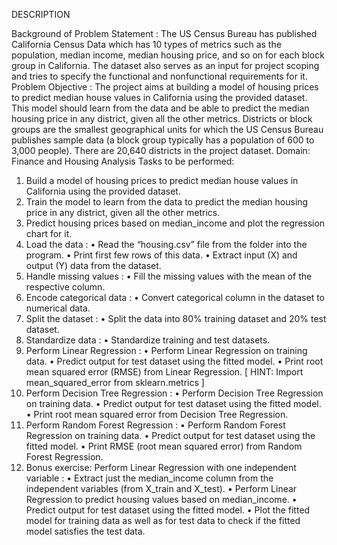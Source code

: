 
DESCRIPTION

Background of Problem Statement :
The US Census Bureau has published California Census Data which has 10 types of metrics such as the population, median income, median housing price, and so on for each block group in California. The dataset also serves as an input for project scoping and tries to specify the functional and nonfunctional requirements for it.
Problem Objective :
The project aims at building a model of housing prices to predict median house values in California using the provided dataset. This model should learn from the data and be able to predict the median housing price in any district, given all the other metrics.
Districts or block groups are the smallest geographical units for which the US Census Bureau
publishes sample data (a block group typically has a population of 600 to 3,000 people). There are 20,640 districts in the project dataset.
Domain: Finance and Housing
Analysis Tasks to be performed:
1. Build a model of housing prices to predict median house values in California using the provided dataset.
2. Train the model to learn from the data to predict the median housing price in any district, given all the other metrics.
3. Predict housing prices based on median_income and plot the regression chart for it.
1. Load the data :
•	Read the “housing.csv” file from the folder into the program.
•	Print first few rows of this data.
•	Extract input (X) and output (Y) data from the dataset.
2. Handle missing values :
•	Fill the missing values with the mean of the respective column.
3. Encode categorical data :
•	Convert categorical column in the dataset to numerical data.
4. Split the dataset : 
•	Split the data into 80% training dataset and 20% test dataset.
5. Standardize data :
•	Standardize training and test datasets.
6. Perform Linear Regression : 
•	Perform Linear Regression on training data.
•	Predict output for test dataset using the fitted model.
•	Print root mean squared error (RMSE) from Linear Regression.
            [ HINT: Import mean_squared_error from sklearn.metrics ]
7. Perform Decision Tree Regression :
•	Perform Decision Tree Regression on training data.
•	Predict output for test dataset using the fitted model.
•	Print root mean squared error from Decision Tree Regression.
8. Perform Random Forest Regression :
•	Perform Random Forest Regression on training data.
•	Predict output for test dataset using the fitted model.
•	Print RMSE (root mean squared error) from Random Forest Regression.
9. Bonus exercise: Perform Linear Regression with one independent variable :
•	Extract just the median_income column from the independent variables (from X_train and X_test).
•	Perform Linear Regression to predict housing values based on median_income.
•	Predict output for test dataset using the fitted model.
•	Plot the fitted model for training data as well as for test data to check if the fitted model satisfies the test data.
